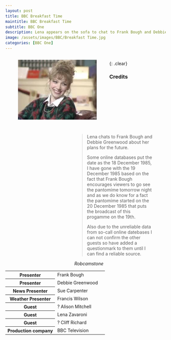 ```yaml
---
layout: post
title: BBC Breakfast Time
maintitle: BBC Breakfast Time
subtitle: BBC One
description: Lena appears on the sofa to chat to Frank Bough and Debbie Greenwood about her plans for the future.
image: /assets/images/BBC/Breakfast Time.jpg
categories: [BBC One]
---
```


<figure class="fig1">
<img src="/assets/images/BBC/Breakfast Time.jpg" class="full-width">
</figure>

<figure class="fig2">
<figcaption>
<blockquote>
<p>Lena chats to Frank Bough and Debbie Greenwood about her plans for the future.</p>
<p>Some online databases put the date as the 18 December 1985, I have gone with the 19 December 1985 based on the fact that Frank Bough encourages viewers to go see the pantomime tomorrow night and as we do know for a fact the pantomime started on the 20 December 1985 that puts the broadcast of this progamme on the 19th.</p>
<p>Also due to the unreliable data from so-call online datebases I can not confirm the other guests so have added a questionmark to them until I can find a reliable source.</p>
</blockquote>
<cite>Robcamstone</cite>
</figcaption>
</figure>

<br />{: .clear}

### Credits
<table>
<tr><th style="width:50%;">Presenter</th><td style="width:50%;">Frank Bough</td></tr>
<tr><th>Presenter</th><td>Debbie Greenwood</td></tr>
<tr><th>News Presenter</th><td>Sue Carpenter</td></tr>
<tr><th>Weather Presenter</th><td>Francis Wilson</td></tr>
<tr><th>Guest</th><td>? Alison Mitchell</td></tr>
<tr><th>Guest</th><td>Lena Zavaroni</td></tr>
<tr><th>Guest</th><td>? Cliff Richard</td></tr>
<tr><th>Production company</th><td>BBC Television</td></tr>
</table>

<style>
.fig1 {float:left; width:49%;}
figcaption {float:left; width:100%;}

.fig2 {float:right; width:49%;}
figcaption {float:left; width:100%;}

@media only screen and (max-width: 700px) {
.fig1, .fig2 {float:left; width:100%;}
figcaption {float:left; width:100%; margin-bottom: 10px;}
}
</style>

